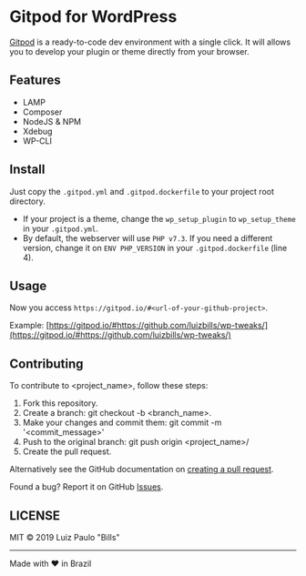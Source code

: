 # Gitpod for WordPress

[Gitpod](https://www.gitpod.io) is a ready-to-code dev environment with a single click. It will allows you to develop your plugin or theme directly from your browser.

## Features

- LAMP
- Composer
- NodeJS & NPM
- Xdebug
- WP-CLI

## Install

Just copy the `.gitpod.yml` and `.gitpod.dockerfile` to your project root directory.

- If your project is a theme, change the `wp_setup_plugin` to `wp_setup_theme` in your `.gitpod.yml`.
- By default, the webserver will use `PHP v7.3`. If you need a different version, change it on `ENV PHP_VERSION` in your `.gitpod.dockerfile` (line 4).

## Usage

Now you access `https://gitpod.io/#<url-of-your-github-project>`.

Example: [https://gitpod.io/#https://github.com/luizbills/wp-tweaks/](https://gitpod.io/#https://github.com/luizbills/wp-tweaks/)

## Contributing

To contribute to <project_name>, follow these steps:

1. Fork this repository.
1. Create a branch: git checkout -b <branch_name>.
1. Make your changes and commit them: git commit -m '<commit_message>'
1. Push to the original branch: git push origin <project_name>/<location>
1. Create the pull request.

Alternatively see the GitHub documentation on [creating a pull request](https://help.github.com/en/github/collaborating-with-issues-and-pull-requests/creating-a-pull-request).

Found a bug? Report it on GitHub [Issues](https://github.com/luizbills/gitpod-wordpress/issues).

## LICENSE

MIT &copy; 2019 Luiz Paulo "Bills"

---

Made with ❤ in Brazil
